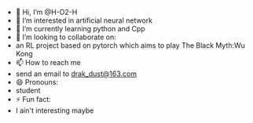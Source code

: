 - 👋 Hi, I’m @H-O2-H
- 👀 I’m interested in artificial neural network
- 🌱 I’m currently learning python and Cpp
- 💞️ I’m looking to collaborate on:
- an RL project based on pytorch which aims to play The Black Myth:Wu Kong
- 📫 How to reach me
- send an email to drak_dust@163.com
- 😄 Pronouns:
- student
- ⚡ Fun fact:
- I ain't interesting maybe

<!---
H-O2-H/H-O2-H is a ✨ special ✨ repository because its `README.md` (this file) appears on your GitHub profile.
You can click the Preview link to take a look at your changes.
--->
